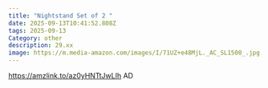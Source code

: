 ```yaml
---
title: "Nightstand Set of 2 "
date: 2025-09-13T10:41:52.808Z
tags: 2025-09-13
Category: other
description: 29.xx
image: https://m.media-amazon.com/images/I/71UZ+e48MjL._AC_SL1500_.jpg
---
```

https://amzlink.to/az0yHNTtJwLIh
AD
